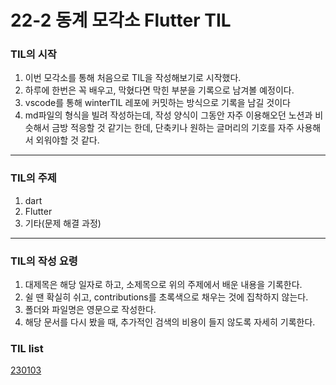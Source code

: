 
# 22-2 동계 모각소 Flutter TIL

### TIL의 시작 

1. 이번 모각소를 통해 처음으로 TIL을 작성해보기로 시작했다.
2. 하루에 한번은 꼭 배우고, 막혔다면 막힌 부분을 기록으로 남겨볼 예정이다.
3. vscode를 통해 winterTIL 레포에 커밋하는 방식으로 기록을 남길 것이다
4. md파일의 형식을 빌려 작성하는데, 작성 양식이 그동안 자주 이용해오던 노션과 비슷해서 금방 적응할 것 같기는 한데, 단축키나 원하는 글머리의 기호를 자주 사용해서 외워야할 것 같다.
---

### TIL의 주제

1. dart
2. Flutter
3. 기타(문제 해결 과정)
---

### TIL의 작성 요령

1. 대제목은 해당 일자로 하고, 소제목으로 위의 주제에서 배운 내용을 기록한다.
2. 쉴 땐 확실히 쉬고, contributions를 초록색으로 채우는 것에 집착하지 않는다.
3. 폴더와 파일명은 영문으로 작성한다.
4. 해당 문서를 다시 봤을 때, 추가적인 검색의 비용이 들지 않도록 자세히 기록한다.

### TIL list
[230103](dart/230103.md)
